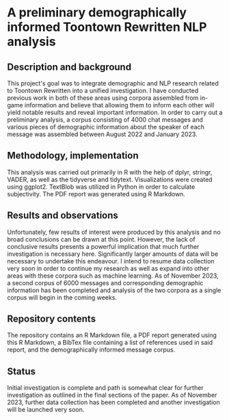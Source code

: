 # A preliminary demographically informed Toontown Rewritten NLP analysis

## Description and background
This project's goal was to integrate demographic and NLP research related to Toontown Rewritten into a unified investigation. I have conducted previous work in both of these areas using corpora assembled from in-game information and believe that allowing them to inform each other will yield notable results and reveal important information. In order to carry out a preliminary analysis, a corpus consisting of 4000 chat messages and various pieces of demographic information about the speaker of each message was assembled between August 2022 and January 2023. 

## Methodology, implementation
This analysis was carried out primarily in R with the help of dplyr, stringr, VADER, as well as the tidyverse and tidytext. Visualizations were created using ggplot2. TextBlob was utilized in Python in order to calculate subjectivity. The PDF report was generated using R Markdown.

## Results and observations
Unfortunately, few results of interest were produced by this analysis and no broad conclusions can be drawn at this point. However, the lack of conclusive results presents a powerful implication that much further investigation is necessary here. Significantly larger amounts of data will be necessary to undertake this endeavour. I intend to resume data collection very soon in order to continue my research as well as expand into other areas with these corpora such as machine learning. As of November 2023, a second corpus of 6000 messages and corresponding demographic information has been completed and analysis of the two corpora as a single corpus will begin in the coming weeks.

## Repository contents
The repository contains an R Markdown file, a PDF report generated using this R Markdown, a BibTex file containing a list of references used in said report, and the demographically informed message corpus.

## Status
Initial investigation is complete and path is somewhat clear for further investigation as outlined in the final sections of the paper. As of November 2023, further data collection has been completed and another investigation will be launched very soon.
